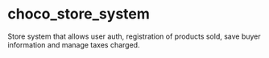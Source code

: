 # choco_store_system
Store system that allows user auth, registration of products sold, save buyer information and manage taxes charged.
